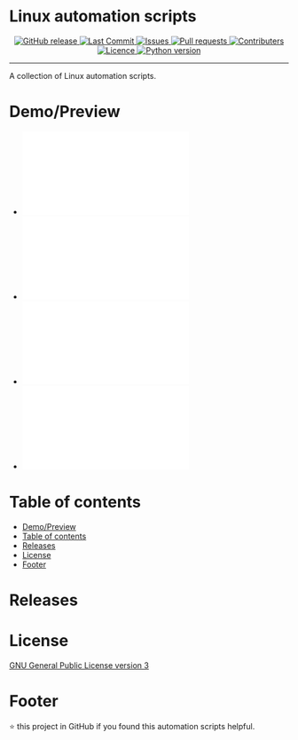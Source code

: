 
# Linux automation scripts

<p align="center">
	<a href="https://github.com/jebr/linux-scripts/releases" target="_blank">
    	<img alt="GitHub release" src="https://img.shields.io/github/v/release/jebr/linux-scripts">
  	</a>
  	<a href="https://github.com/jebr/linux-scripts/commits/master" target="_blank">
  		<img alt="Last Commit" src="https://img.shields.io/github/last-commit/jebr/linux-scripts">
  	</a>
  	<a href="https://github.com/jebr/linux-scripts/issues" target="_blank">
  		<img alt="Issues" src="https://img.shields.io/github/issues/jebr/linux-scripts">
  	</a>
  	<a href="https://github.com/jebr/linux-scripts/pulls" target="_blank">
  		<img alt="Pull requests" src="https://img.shields.io/github/issues-pr-raw/jebr/linux-scripts">
  	</a>
  	<a href="https://github.com/jebr/linux-scripts#contribute" target="_blank">
  		<img alt="Contributers" src="https://img.shields.io/github/contributors/jebr/linux-scripts">
  	</a>
  	<a href="https://github.com/jebr/linux-scripts/blob/main/LICENSE" target="_blank">
  		<img alt="Licence" src="https://img.shields.io/github/license/jebr/linux-scripts">
  	</a>
  	<a href="#">
  		<img alt="Python version" src="https://img.shields.io/badge/python%20version-3.8-blue">
  	</a>
</p>
<hr>

A collection of Linux automation scripts. 


# Demo/Preview

* ![Password Generator](/password-generator/README.md)
* ![Linux Update](/linux-update/README.md)
* ![Docker Manager](/docker-manager/README.md)
* ![Syslog](/syslog/README.md)


# Table of contents

- [Demo/Preview](#demo/preview)
- [Table of contents](#table-of-contents)
- [Releases](#development)
- [License](#license)
- [Footer](#footer)


# Releases



# License

[GNU General Public License version 3](https://opensource.org/licenses/GPL-3.0)

# Footer

:star: this project in GitHub if you found this automation scripts helpful.

